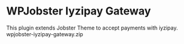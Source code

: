 # WPJobster Iyzipay Gateway
 This plugin extends Jobster Theme to accept payments with iyzipay.
 wpjobster-iyzipay-gateway.zip
